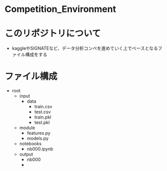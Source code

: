 # Competition_Environment

# このリポジトリについて
- kaggleやSIGNATEなど、データ分析コンペを進めていく上でベースとなるファイル構成をする

# ファイル構成
- root
  - input
    - data
      - train.csv
      - test.csv
      - train.pkl
      - test.pkl
  - module
    - features.py
    - models.py
  - notebooks
    - nb000.ipynb
  - output
    - nb000
    - 
